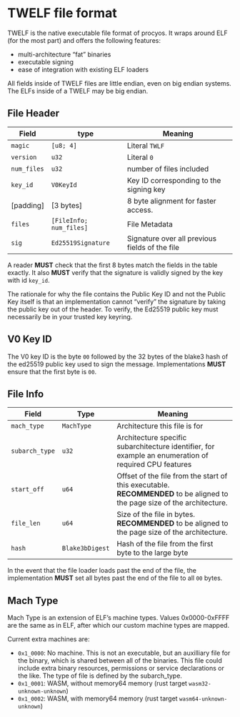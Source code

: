 # TWELF file format

TWELF is the native executable file format of procyos. It wraps around ELF (for the most part) and offers the following features:

- multi-architecture “fat” binaries
- executable signing
- ease of integration with existing ELF loaders

All fields inside of TWELF files are little endian, even on big endian systems. The ELFs inside of a TWELF may be big endian.

## File Header

| Field | type | Meaning |
|-------|-|-|
| `magic` | `[u8; 4]` | Literal `TWLF` |
| `version` | `u32` | Literal `0` |
| `num_files` | `u32` | number of files included |
| `key_id` | `V0KeyId` | Key ID corresponding to the signing key |
| [padding] | [3 bytes] | 8 byte alignment for faster access. |
| `files` | `[FileInfo; num_files]` | File Metadata |
| `sig` | `Ed25519Signature` | Signature over all previous fields of the file |

A reader **MUST** check that the first 8 bytes match the fields in the table exactly. It also **MUST** verify that the signature is validly signed by the key with id `key_id`.

The rationale for why the file contains the Public Key ID and not the Public Key itself is that an implementation cannot “verify” the signature by taking the public key out of the header. To verify, the Ed25519 public key must necessarily be in your trusted key keyring.

## V0 Key ID

The V0 key ID is the byte `00` followed by the 32 bytes of the blake3 hash of the ed25519 public key used to sign the message. Implementations **MUST** ensure that the first byte is `00`.

## File Info

| Field | Type | Meaning |
|-|-|-|
| `mach_type` | `MachType` | Architecture this file is for |
| `subarch_type` | `u32` | Architecture specific subarchitecture identifier, for example an enumeration of required CPU features |
| `start_off` | `u64` | Offset of the file from the start of this executable. **RECOMMENDED** to be aligned to the page size of the architecture. |
| `file_len` | `u64` | Size of the file in bytes. **RECOMMENDED** to be aligned to the page size of the architecture. |
| `hash` | `Blake3bDigest` | Hash of the file from the first byte to the large byte |

In the event that the file loader loads past the end of the file, the implementation **MUST** set all bytes past the end of the file to all `00` bytes.

## Mach Type

Mach Type is an extension of ELF’s machine types. Values 0x0000-0xFFFF are the same as in ELF, after which our custom machine types are mapped.

Current extra machines are:

- `0x1_0000`: No machine. This is not an executable, but an auxilliary file for the binary, which is shared between all of the binaries. This file could include extra binary resources, permissions or service declarations or the like. The type of file is defined by the subarch_type.
- `0x1_0001`: WASM, without memory64 memory (rust target `wasm32-unknown-unknown`)
- `0x1_0002`: WASM, with memory64 memory (rust target `wasm64-unknown-unknown`)
